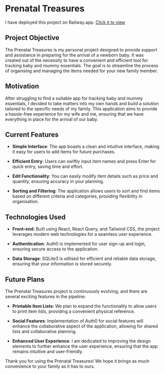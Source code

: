 # Prenatal Treasures

I have deployed this project on Railway.app. [Click it to view](https://prenatal-treasures.up.railway.app/)

## Project Objective

The Prenatal Treasures is my personal project designed to provide support and assistance in preparing for the arrival of a newborn baby. It was created out of the necessity to have a convenient and efficient tool for tracking baby and mummy essentials. The goal is to streamline the process of organising and managing the items needed for your new family member.

## Motivation
After struggling to find a suitable app for tracking baby and mummy essentials, I decided to take matters into my own hands and build a solution tailored to the specific needs of my family. This application aims to provide a hassle-free experience for my wife and me, ensuring that we have everything in place for the arrival of our baby.

## Current Features
- **Simple Interface**: The app boasts a clean and intuitive interface, making it easy for users to add items for future purchases.

- **Efficient Entry**: Users can swiftly input item names and press Enter for quick entry, saving time and effort.

- **Edit Functionality**: You can easily modify item details such as price and quantity, ensuring accuracy in your planning.

- **Sorting and Filtering**: The application allows users to sort and find items based on different criteria and categories, providing flexibility in organisation.

## Technologies Used
- **Front-end**: Built using React, React Query, and Tailwind CSS, the project leverages modern web technologies for a seamless user experience.

- **Authentication**: Auth0 is implemented for user sign-up and login, ensuring secure access to the application.

- **Data Storage**: SQLite3 is utilised for efficient and reliable data storage, ensuring that your information is stored securely.

## Future Plans
The Prenatal Treasures project is continuously evolving, and there are several exciting features in the pipeline:

- **Printable Item Lists**: We plan to expand the functionality to allow users to print item lists, providing a convenient physical reference.

- **Social Features**: Implementation of Auth0 for social features will enhance the collaborative aspect of the application, allowing for shared lists and collaborative planning.

- **Enhanced User Experience**: I am dedicated to improving the design elements to further enhance the user experience, ensuring that the app remains intuitive and user-friendly.

Thank you for using the Prenatal Treasures! We hope it brings as much convenience to your family as it has to ours.
